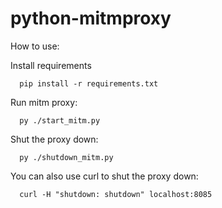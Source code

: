 # python-mitmproxy
How to use:

Install requirements
```
  pip install -r requirements.txt
```
Run mitm proxy:
```
  py ./start_mitm.py
```
Shut the proxy down:
```
  py ./shutdown_mitm.py
```
You can also use curl to shut the proxy down:
```
  curl -H "shutdown: shutdown" localhost:8085
```

